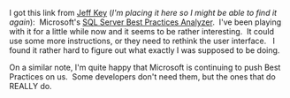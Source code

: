 I got this link from [Jeff
Key](http://weblogs.asp.net/jkey/posts/39304.aspx) (*I'm placing it here
so I might be able to find it again*):  Microsoft's [SQL Server Best
Practices Analyzer](http://weblogs.asp.net/jkey/posts/39304.aspx).  I've
been playing with it for a little while now and it seems to be rather
interesting.  It could use some more instructions, or they need to
rethink the user interface.   I found it rather hard to figure out what
exactly I was supposed to be doing.

On a similar note, I'm quite happy that Microsoft is continuing to push
Best Practices on us.  Some developers don't need them, but the ones
that do REALLY do.
